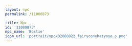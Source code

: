 ```yaml
---
layout: npc
permalink: /11000873

title: Npc
id: '11000873'
npc_name: 'Bostie'
icon_url: 'portrait/npc/02060022_fairyconehatyoyo_p.png'
---
```

